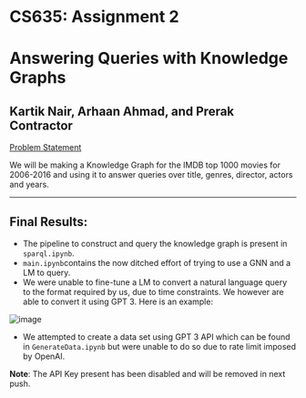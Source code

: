 # CS635: Assignment 2
# Answering Queries with Knowledge Graphs
## Kartik Nair,  Arhaan Ahmad, and Prerak Contractor

[Problem Statement](https://docs.google.com/document/d/1W2QxciT8i-uT6fomxfmHih0SE2Z1BLNEoLXzplHgvcM/edit)

We will be making a Knowledge Graph for the IMDB top 1000 movies for 2006-2016 and using it to answer queries over title, genres, director, actors and years.


---

## Final Results:

- The pipeline to construct and query the knowledge graph is present in ``sparql.ipynb``.
- ``main.ipynb``contains the now ditched effort of trying to use a GNN and a LM to query.
- We were unable to fine-tune a LM to convert a natural language query to the format required by us, due to time constraints. We however are able to convert it using GPT 3. Here is an example:

![image](https://github.com/k-rt-k/KG-QnA/assets/93263179/700d1725-c7d2-435c-9629-6151d000dda4)

 - We attempted to create a data set using GPT 3 API which can be found in ``GenerateData.ipynb`` but were unable to do so due to rate limit imposed by OpenAI.

**Note**: The API Key present has been disabled and will be removed in next push.
